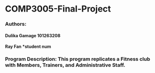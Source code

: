 # COMP3005-Final-Project
### Authors: 
#### Dulika Gamage 101263208
#### Ray Fan *student num
### Program Description: This program replicates a Fitness club with Members, Trainers, and Administrative Staff. 

